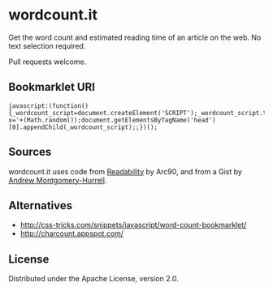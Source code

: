 # wordcount.it

Get the word count and estimated reading time of an article on the web. No text selection required.

Pull requests welcome.

## Bookmarklet URI
    
    javascript:(function(){_wordcount_script=document.createElement('SCRIPT');_wordcount_script.type='text/javascript';_wordcount_script.src='http://wordcount.it/wordcount.js?x='+(Math.random());document.getElementsByTagName('head')[0].appendChild(_wordcount_script);;})();

## Sources

wordcount.it uses code from [Readability](http://code.google.com/p/arc90labs-readability/) by Arc90, and from a Gist by [Andrew Montgomery-Hurrell](https://gist.github.com/darkliquid/5244870).

## Alternatives

* http://css-tricks.com/snippets/javascript/word-count-bookmarklet/
* http://charcount.appspot.com/

## License

Distributed under the Apache License, version 2.0.
